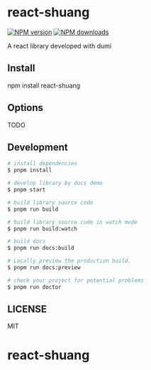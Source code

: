 # react-shuang

[![NPM version](https://img.shields.io/npm/v/react-shuang.svg?style=flat)](https://npmjs.org/package/react-shuang)
[![NPM downloads](http://img.shields.io/npm/dm/react-shuang.svg?style=flat)](https://npmjs.org/package/react-shuang)

A react library developed with dumi

## Install

npm install react-shuang

## Options

TODO

## Development

```bash
# install dependencies
$ pnpm install

# develop library by docs demo
$ pnpm start

# build library source code
$ pnpm run build

# build library source code in watch mode
$ pnpm run build:watch

# build docs
$ pnpm run docs:build

# Locally preview the production build.
$ pnpm run docs:preview

# check your project for potential problems
$ pnpm run doctor

```

## LICENSE

MIT

# react-shuang
